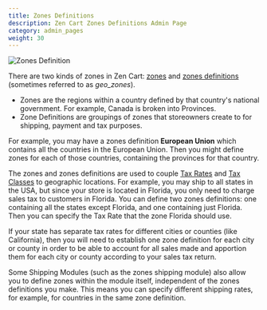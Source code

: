 ```yaml
---
title: Zones Definitions
description: Zen Cart Zones Definitions Admin Page 
category: admin_pages
weight: 30
---
```


![Zones Definition](/images/zones_definition.png) 

There are two kinds of zones in Zen Cart: [zones](/user/admin_pages/locations/zones) and [zones definitions](/user/admin_pages/locations/zones_definitions) (sometimes referred to as _geo_zones_). 

- Zones are the regions within a country defined by that country's national government.  For example, Canada is broken into Provinces. 
- Zone Definitions are groupings of zones that storeowners create to for shipping, payment and tax purposes.  

For example, you may have a zones definition **European Union** which contains all the countries in the European Union. Then you might define zones for each of those countries, containing the provinces for that country.


The zones and zones definitions are used to couple 
[Tax Rates](/user/admin_pages/locations/tax_rates) and 
[Tax Classes](/user/admin_pages/locations/tax_classes) to geographic locations. 
For example, you may ship to all states in the USA, but since your store is located in Florida, you only need to charge sales tax to customers in Florida. You can define two zones definitions: one containing all the states except Florida, and one containing just Florida. Then you can specify the Tax Rate that the zone Florida should use.

If your state has separate tax rates for different cities or counties (like California), then you will need to establish one zone definition for each city or county in order to be able to account for all sales made and apportion them for each city or county according to your sales tax return.

Some Shipping Modules (such as the zones shipping module) also allow you to define zones within the module itself, independent of the zones definitions you make. This means you can specify different shipping rates, for example, for countries in the same zone definition.

